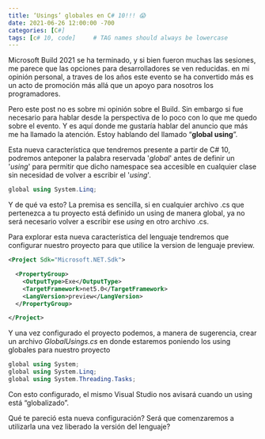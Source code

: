 ```yaml
---
title: ‘Usings’ globales en C# 10!!! 😱
date: 2021-06-26 12:00:00 -700
categories: [C#]
tags: [c# 10, code]     # TAG names should always be lowercase
---
```


Microsoft Build 2021 se ha terminado, y si bien fueron muchas las sesiones, me parece que las opciones para desarrolladores se ven reducidas. en mi opinión personal, a traves de los años este evento se ha convertido más es un acto de promoción más allá que un apoyo para nosotros los programadores.

Pero este post no es sobre mi opinión sobre el Build. Sin embargo si fue necesario para hablar desde la perspectiva de lo poco con lo que me quedo sobre el evento. Y es aquí donde me gustaría hablar del anuncio que más me ha llamado la atención. Estoy hablando del llamado “**global using**”.

Esta nueva característica que tendremos presente a partir de C# 10, podremos anteponer la palabra reservada '*global*' antes de definir un '*using*' para permitir que dicho namespace sea accesible en cualquier clase sin necesidad de volver a escribir el '*using*'.

``` c#
global using System.Linq;
```

Y de qué va esto? La premisa es sencilla, si en cualquier archivo .cs que pertenezca a tu proyecto está definido un using de manera global, ya no será necesario volver a escribir ese *using* en otro archivo .cs.

Para explorar esta nueva característica del lenguaje tendremos que configurar nuestro proyecto para que utilice la version de lenguaje preview.

``` xml
<Project Sdk="Microsoft.NET.Sdk">

  <PropertyGroup>
    <OutputType>Exe</OutputType>
    <TargetFramework>net5.0</TargetFramework>
    <LangVersion>preview</LangVersion>
  </PropertyGroup>

</Project>
```

Y una vez configurado el proyecto podemos, a manera de sugerencia, crear un archivo *GlobalUsings.cs* en donde estaremos poniendo los using globales para nuestro proyecto

``` c#
global using System;
global using System.Linq; 
global using System.Threading.Tasks;
```

Con esto configurado, el mismo Visual Studio nos avisará cuando un using está “globalizado”.

Qué te pareció esta nueva configuración? Será que comenzaremos a utilizarla una vez liberado la versión del lenguaje?